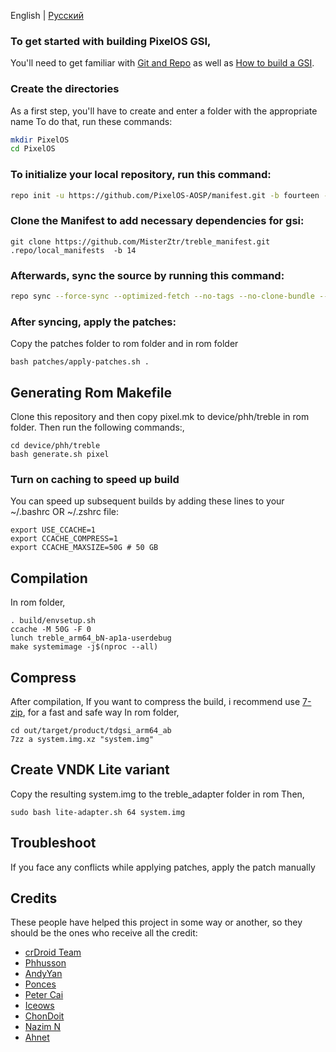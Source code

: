 English | [Русский](README-RU.md)
### To get started with building PixelOS GSI,
You'll need to get familiar with [Git and Repo](https://source.android.com/source/using-repo.html) as well as [How to build a GSI](https://github.com/phhusson/treble_experimentations/wiki/How-to-build-a-GSI%3F).


### Create the directories

As a first step, you'll have to create and enter a folder with the appropriate name
To do that, run these commands:

```bash
mkdir PixelOS
cd PixelOS
```

### To initialize your local repository, run this command:

```bash
repo init -u https://github.com/PixelOS-AOSP/manifest.git -b fourteen --git-lfs
```
 

### Clone the Manifest to add necessary dependencies for gsi:
 
    git clone https://github.com/MisterZtr/treble_manifest.git .repo/local_manifests  -b 14
  


### Afterwards, sync the source by running this command:

```bash
repo sync --force-sync --optimized-fetch --no-tags --no-clone-bundle --prune -j$(nproc --all)
```


### After syncing, apply the patches:

Copy the patches folder to rom folder and in rom folder

```
bash patches/apply-patches.sh .
```

## Generating Rom Makefile

 Clone this repository and then copy pixel.mk to device/phh/treble in rom folder. Then run the following commands:,
 
 ```
cd device/phh/treble
bash generate.sh pixel
 ```

### Turn on caching to speed up build

You can speed up subsequent builds by adding these lines to your ~/.bashrc OR ~/.zshrc file:

```
export USE_CCACHE=1
export CCACHE_COMPRESS=1
export CCACHE_MAXSIZE=50G # 50 GB
``` 

## Compilation 

In rom folder,

 ```
. build/envsetup.sh
ccache -M 50G -F 0
lunch treble_arm64_bN-ap1a-userdebug
make systemimage -j$(nproc --all)
 ```


## Compress

After compilation,
If you want to compress the build, i recommend use [7-zip](https://aur.archlinux.org/packages/7-zip), for a fast and safe way
In rom folder,

   ```
cd out/target/product/tdgsi_arm64_ab
7zz a system.img.xz "system.img"
   ```


## Create VNDK Lite variant

Copy the resulting system.img to the treble_adapter folder in rom
Then,

 ```
sudo bash lite-adapter.sh 64 system.img
 ```


## Troubleshoot
 
If you face any conflicts while applying patches, apply the patch manually



## Credits
These people have helped this project in some way or another, so they should be the ones who receive all the credit:
- [crDroid Team](https://github.com/crdroidandroid)
- [Phhusson](https://github.com/phhusson)
- [AndyYan](https://github.com/AndyCGYan)
- [Ponces](https://github.com/ponces)
- [Peter Cai](https://github.com/PeterCxy)
- [Iceows](https://github.com/Iceows)
- [ChonDoit](https://github.com/ChonDoit)
- [Nazim N ](https://github.com/naz664)
- [Ahnet](https://github.com/ahnet-69)
